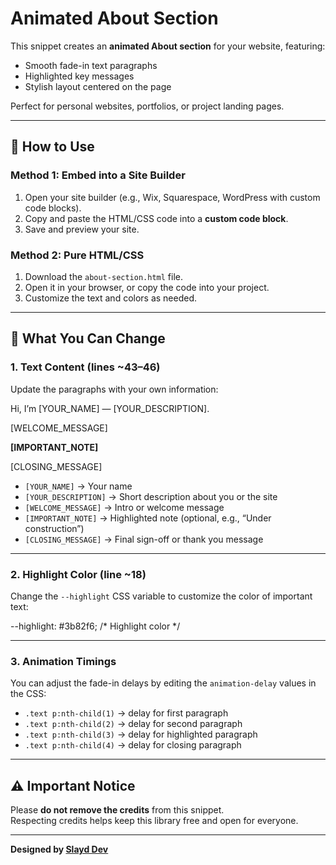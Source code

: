 # Animated About Section

This snippet creates an **animated About section** for your website, featuring:
- Smooth fade-in text paragraphs
- Highlighted key messages
- Stylish layout centered on the page

Perfect for personal websites, portfolios, or project landing pages.

---

## 🔧 How to Use

### Method 1: Embed into a Site Builder
1. Open your site builder (e.g., Wix, Squarespace, WordPress with custom code blocks).
2. Copy and paste the HTML/CSS code into a **custom code block**.
3. Save and preview your site.

### Method 2: Pure HTML/CSS
1. Download the `about-section.html` file.
2. Open it in your browser, or copy the code into your project.
3. Customize the text and colors as needed.

---

## 🎨 What You Can Change

### 1. Text Content (lines ~43–46)
Update the paragraphs with your own information:

<p>Hi, I’m [YOUR_NAME] — [YOUR_DESCRIPTION].</p>
<p>[WELCOME_MESSAGE]</p>
<p><strong>[IMPORTANT_NOTE]</strong></p>
<p>[CLOSING_MESSAGE]</p>

- `[YOUR_NAME]` → Your name  
- `[YOUR_DESCRIPTION]` → Short description about you or the site  
- `[WELCOME_MESSAGE]` → Intro or welcome message  
- `[IMPORTANT_NOTE]` → Highlighted note (optional, e.g., “Under construction”)  
- `[CLOSING_MESSAGE]` → Final sign-off or thank you message

---

### 2. Highlight Color (line ~18)
Change the `--highlight` CSS variable to customize the color of important text:

--highlight: #3b82f6; /* Highlight color */

---

### 3. Animation Timings
You can adjust the fade-in delays by editing the `animation-delay` values in the CSS:

- `.text p:nth-child(1)` → delay for first paragraph  
- `.text p:nth-child(2)` → delay for second paragraph  
- `.text p:nth-child(3)` → delay for highlighted paragraph  
- `.text p:nth-child(4)` → delay for closing paragraph  

---

## ⚠️ Important Notice
Please **do not remove the credits** from this snippet.  
Respecting credits helps keep this library free and open for everyone.

---
**Designed by [Slayd Dev](https://github.com/slayddev)**
